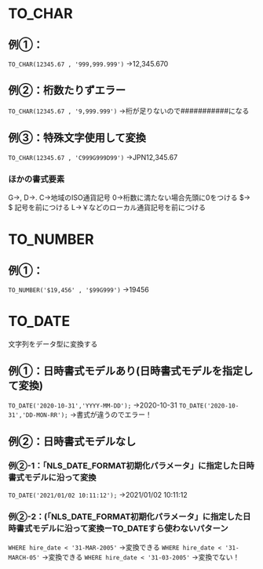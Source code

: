 # TO_CHAR
## 例①：
`TO_CHAR(12345.67 , '999,999.999')` 
→12,345.670
## 例②：桁数たりずエラー
`TO_CHAR(12345.67 , '9,999.999')` 
→桁が足りないので###########になる
## 例③：特殊文字使用して変換
`TO_CHAR(12345.67 , 'C999G999D99')` 
→JPN12,345.67
### ほかの書式要素
G→,
D→. 
C→地域のISO通貨記号
0→桁数に満たない場合先頭に0をつける 
$→ $ 記号を前につける 
L→￥などのローカル通貨記号を前につける
# TO_NUMBER
## 例①：
`TO_NUMBER('$19,456' , '$99G999')` 
→19456
# TO_DATE
文字列をデータ型に変換する
## 例①：日時書式モデルあり(日時書式モデルを指定して変換)
`TO_DATE('2020-10-31','YYYY-MM-DD');`
→2020-10-31
`TO_DATE('2020-10-31','DD-MON-RR');`
→書式が違うのでエラー！
## 例②：日時書式モデルなし
### 例②-1：「NLS_DATE_FORMAT初期化パラメータ」に指定した日時書式モデルに沿って変換
`TO_DATE('2021/01/02 10:11:12');`
→2021/01/02 10:11:12
### 例②-2：(「NLS_DATE_FORMAT初期化パラメータ」に指定した日時書式モデルに沿って変換ーTO_DATEすら使わないパターン
`WHERE hire_date < '31-MAR-2005'`
→変換できる
`WHERE hire_date < '31-MARCH-05'`
→変換できる
`WHERE hire_date < '31-03-2005'`
→変換でない！